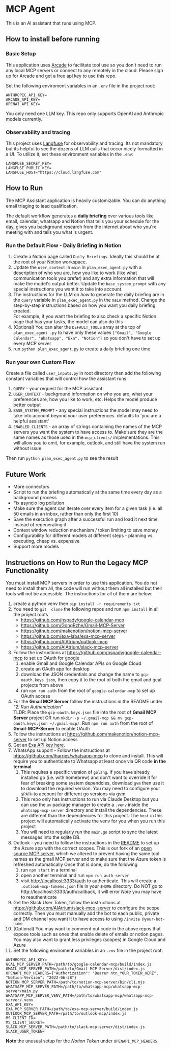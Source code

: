 # MCP Agent

This is an AI assistant that runs using MCP. 

## How to install before running
### Basic Setup
This application uses [Arcade](https://www.arcade.dev/) to facilitate tool use so you don't need to run any local MCP servers or connect to any remotely in the cloud. Please sign up for Arcade and get a free api key to use this repo. 

Set the following enviroment variables in an `.env` file in the project root:
```
ANTHROPIC_API_KEY=
ARCADE_API_KEY=
OPENAI_API_KEY=
```
You only need one LLM key. This repo only supports OpenAI and Anthropic models currently. 

### Observability and tracing
This project uses [Langfuse](https://github.com/langfuse/langfuse) for observability and tracing. Its not mandatory but its helpful to see the dozens of LLM calls that occur nicely formatted in a UI. To utilize it, set these environment variables in the `.env`:

```
LANGFUSE_SECRET_KEY=
LANGFUSE_PUBLIC_KEY=
LANGFUSE_HOST="https://cloud.langfuse.com"
```

## How to Run
The MCP Assistant application is heavily customizable. You can do anything email triaging to lead qualification.

The default workflow generates a **daily briefing** over various tools like email, calendar, whatsapp and Notion that tells you your schedule for the day, gives you background research from the internet about who you're meeting with and tells you what is urgent. 

### Run the Default Flow - Daily Briefing in Notion
1. Create a Notion page called `Daily Briefings`. Ideally this should be at the root of your Notion workspace.   
2. Update the `user_context` in `main` in `plan_exec_agent.py` with a description of who you are, how you like to work (like what communication tools you prefer) and any extra information that will make the model's output better. Update the `base_system_prompt` with any special instructions you want it to take into account. 
3. The instructions for the LLM on *how* to generate the daily briefing are in the  `query` variable in `plan_exec_agent.py` in the `main` method. Change the step-by-step instructions based on how you want you daily briefing created.  
For example, if you want the briefing to also check a specific Notion page that has your tasks, the model can also do this
4. (Optional) You can alter the `DEFAULT_TOOLS` array at the top of `plan_exec_agent
.py` to have only these values `["Gmail", "Google Calendar", "Whatsapp", "Exa", "Notion"]` so you don't have to set up every MCP server
5. run `python plan_exec_agent.py` to create a daily briefing one time. 

### Run your own Custom Flow
Create a file called `user_inputs.py` in root directory then add the following constant variables that will control how the assistant runs:
1. `QUERY` - your request for the MCP assistant
2. `USER_CONTEXT` - background information on who you are, what your preferences are, how you like to work, etc. Helps the model produce better output
3. `BASE_SYSTEM_PROMPT` - any special instructions the model may need to take into account beyond your user preferences. defaults to 'you are a helpful assistant'
4. `ENABLED_CLIENTS` - an array of strings containing the names of the MCP servers you want the system to have access to. Make sure they are the same names as those used in the `mcp_clients/` implementations. This will allow you to omit, for example, outlook, and still have the system run without issue

Then run `python plan_exec_agent.py` to see the result

## Future Work

- More connectors
- Script to run the briefing automatically at the same time every day as a background process
- Fix asyncio log pollution
- Make sure the agent can iterate over every item for a given task (i.e. all 50 emails in an inbox, rather than only the first 10)
- Save the execution graph after a successful run and load it next time instead of regenerating it
- Context window reduction mechanism / token limiting to save money
- Configurability for different models at different steps - planning vs. executing, cheap vs. expensive
- Support more models

## Instructions on How to Run the Legacy MCP Functionality

You must install MCP servers in order to use this application. You do not need to install them all, the code will run without them all installed but their tools will not be accessible. The instructions for all of them are below:

1. create a python venv then `pip install -r requirements.txt`
2. You need to `git  clone` the following repos and run `npm install` in all the project roots
    - https://github.com/nspady/google-calendar-mcp
    - https://github.com/GongRzhe/Gmail-MCP-Server
    - https://github.com/makenotion/notion-mcp-server
    - https://github.com/exa-labs/exa-mcp-server
    - https://github.com/AIAtrium/outlook-mcp
    - https://github.com/AIAtrium/slack-mcp-server
3. Follow the instructions at https://github.com/nspady/google-calendar-mcp to set up OAuth for google
   1. enable Gmail and Google Calendar APIs on Google Cloud
   2. create an OAuth app for desktop
   3. download the JSON credentials and change the name to `gcp-oauth.keys.json`, then copy it to the root of both the gmail and gcal projects from above
   4. run `npm run auth` from the root of `google-calendar-mcp` to set up OAuth access
4. For the **Gmail MCP Server** follow the instructions in the README under _"2. Run Authentication"_  
   TLDR: Place the `gcp-oauth.keys.json` file into the root of **Gmail MCP Server** project OR run `mkdir -p ~/.gmail-mcp && mv gcp-oauth.keys.json ~/.gmail-mcp/`. Run `npm run auth` from the root of **Gmail-MCP-Server** to enable OAuth
5. Follow the instructions at https://github.com/makenotion/notion-mcp-server to set up Notion access
6. Get an [Exa API key here](https://dashboard.exa.ai/api-keys). 
7. WhatsApp support - Follow the instructions at https://github.com/lharries/whatsapp-mcp to clone and install. This will require you to authenticate to Whatsapp at least once via QR code **in the terminal**
    1. This requires a specific version of `golang`. If you have already installed go (i.e. with homebrew) and don't want to override it for fear of breaking some system dependcies, download `gvm` then use it to download the required version. You may need to configure your `$PATH` to account for different go versions via gvm
    2. This repo only has instructions to run via Claude Desktop but you can use the `uv` package manager to create a `.venv` inside the `whatsapp-mcp-server` directory and install the dependencies. These are different than the dependencies for this project. The `host` in this project will automatically activate the venv for you when you run this project
    3. You will need to regularly run the `main.go` script to sync the latest messages into the sqlite DB.
8. Outlook - you need to follow the instructions in the [README](https://github.com/AIAtrium/outlook-mcp) to set up the Azure app with the correct scopes. This is our fork of an [open source MCP server](https://github.com/ryaker/outlook-mcp), which we altered to prevent having the same tool names as the gmail MCP server and to make sure that the Azure token is refreshed automatically 
Once that is done, do the following
    1. run `npm start` in a terminal
    2. open another terminal and run `npm run auth-server`
    3. visit [http://localhost:3333/auth](http://localhost:3333/auth) to authenticate. This will create a `.outlook-mcp-tokens.json` file in your `$HOME` directory. Do NOT go to http://localhost:3333/auth/callback, it will error
    *Note* you may have to reauthenticate
9. Get the Slack User Token, follow the instructions at https://github.com/AIAtrium/slack-mcp-server to configure the scope correctly. Then you must manually add the bot to each public, private and DM channel you want it to have access to using `/invite @your-bot-name`
10. (Optional) You may want to comment out code in the above repos that expose tools such as ones that enable delete of emails or notion pages. You may also want to grant less privileges (scopes) in Google Cloud and Azure
11. Set the following enviroment variables in an `.env` file in the project root:
```
ANTHROPIC_API_KEY=
GCAL_MCP_SERVER_PATH=/path/to/google-calendar-mcp/build/index.js
GMAIL_MCP_SERVER_PATH=/path/to/Gmail-MCP-Server/dist/index.js
OPENAPI_MCP_HEADERS={"Authorization": "Bearer ntn_YOUR_TOKEN_HERE", "Notion-Version": "2022-06-28"}
NOTION_MCP_SERVER_PATH=/path/to/notion-mcp-server/bin/cli.mjs
WHATSAPP_MCP_SERVER_PATH=/path/to/whatsapp-mcp/whatsapp-mcp-server/main.py
WHATSAPP_MCP_SERVER_VENV_PATH=/path/to/whatsapp-mcp/whatsapp-mcp-server/.venv
EXA_API_KEY=
EXA_MCP_SERVER_PATH=/path/to/exa-mcp-server/build/index.js
OUTLOOK_MCP_SERVER_PATH=/path/to/outlook-mcp/index.js
MS_CLIENT_ID=
MS_CLIENT_SECRET=
SLACK_MCP_SERVER_PATH=/path/to/slack-mcp-server/dist/index.js
SLACK_USER_TOKEN=
```

**Note** the unusual setup for the _Notion Token_ under `OPENAPI_MCP_HEADERS`